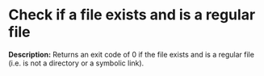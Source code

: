 # Check if a file exists and is a regular file

**Description:** Returns an exit code of 0 if the file exists and is a regular file (i.e. is not a directory or a symbolic link).

